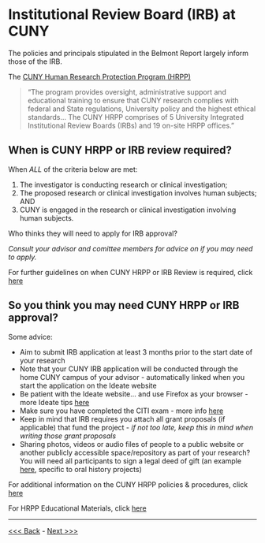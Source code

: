 # Institutional Review Board (IRB) at CUNY  

The policies and principals stipulated in the Belmont Report largely inform those of the IRB.  

The [CUNY Human Research Protection Program (HRPP)](https://www.gc.cuny.edu/About-the-GC/Administrative-Services/Human-Subjects-Research-Protection-Program-(HRPP)) 

> “The program provides oversight, administrative support and educational training to ensure that CUNY research complies with federal and State regulations, University policy and the highest ethical standards... The CUNY HRPP comprises of 5 University Integrated Institutional Review Boards (IRBs) and 19 on-site HRPP offices.”

## When is CUNY HRPP or IRB review required?  

When *ALL* of the criteria below are met:  
1. The investigator is conducting research or clinical investigation;  
2. The proposed research or clinical investigation involves human subjects; AND  
3. CUNY is engaged in the research or clinical investigation involving human subjects.  

Who thinks they will need to apply for IRB approval?  

*Consult your advisor and comittee members for advice on if you may need to apply.*  

For further guidelines on when CUNY HRPP or IRB Review is required, click [here](http://www2.cuny.edu/wp-content/uploads/sites/4/page-assets/research/research-compliance/human-research-protection-program-hrpp/hrpp-policies-procedures/HRPP_IRB_Review_Required.pdf)

## So you think you may need CUNY HRPP or IRB approval?  
 
Some advice:  
* Aim to submit IRB application at least 3 months prior to the start date of your research  
* Note that your CUNY IRB application will be conducted through the home CUNY campus of your advisor - automatically linked when you start the application on the Ideate website
* Be patient with the Ideate website... and use Firefox as your browser - more Ideate tips [here](https://www.gc.cuny.edu/CUNY_GC/media/CUNY-Graduate-Center/PDF/GC%20HRPP%20Documents/Ideate%20Help%20Docs/IDEATE-QUICK-TIPS-and-TROUBLESHOOTING-vNov17.pdf?ext=.pdf)  
* Make sure you have completed the CITI exam - more info [here](http://www2.cuny.edu/research/research-compliance/training-education/citi-training/)  
* Keep in mind that IRB requires you attach all grant proposals (if applicable) that fund the project - *if not too late, keep this in mind when writing those grant proposals*  
* Sharing photos, videos or audio files of people to a public website or another publicly accessible space/repository as part of your research? You will need all participants to sign a legal deed of gift (an example [here](http://libraries.uky.edu/user_uploads/372_NunnCenter-Release-Master-2017v5.pdf), specific to oral history projects)

For additional information on the CUNY HRPP policies & procedures, click [here](http://www2.cuny.edu/research/research-compliance/human-research-protection-program-hrpp/hrpp-policies-procedures/#1460557504764-6bb03276-3738)  

For HRPP Educational Materials, click [here](https://www.gc.cuny.edu/About-the-GC/Administrative-Services/Human-Subjects-Research-Protection-Program-(HRPP)/HRPP-Educational-Materials)  

******

[<<< Back](belmont.md) - [Next >>>](beyond.md)